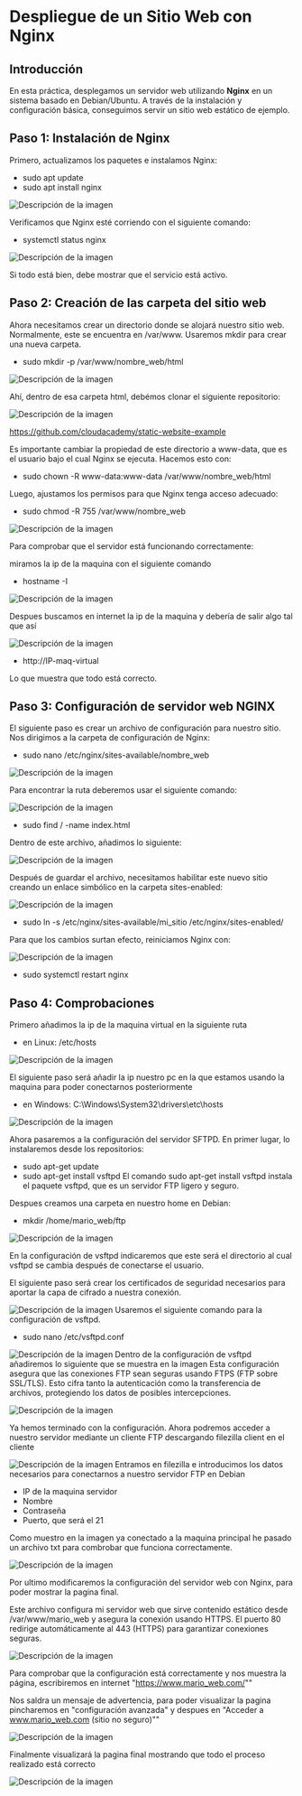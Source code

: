 # **Despliegue de un Sitio Web con Nginx**

## Introducción
En esta práctica, desplegamos un servidor web utilizando **Nginx** en un sistema basado en Debian/Ubuntu. 
A través de la instalación y configuración básica, conseguimos servir un sitio web estático de ejemplo. 

## Paso 1: Instalación de Nginx
Primero, actualizamos los paquetes e instalamos Nginx:

- sudo apt update
- sudo apt install nginx

![Descripción de la imagen](images/1.png)

Verificamos que Nginx esté corriendo con el siguiente comando:

- systemctl status nginx

![Descripción de la imagen](images/2.png)

Si todo está bien, debe mostrar que el servicio está activo.

## Paso 2: Creación de las carpeta del sitio web

Ahora necesitamos crear un directorio donde se alojará nuestro sitio web. Normalmente, este se encuentra en /var/www.
Usaremos mkdir para crear una nueva carpeta. 

- sudo mkdir -p /var/www/nombre_web/html

![Descripción de la imagen](images/3.png)

Ahí, dentro de esa carpeta html, debémos clonar el siguiente repositorio:

![Descripción de la imagen](images/7.png)

https://github.com/cloudacademy/static-website-example

Es importante cambiar la propiedad de este directorio a www-data, que es el usuario bajo el cual Nginx se ejecuta. Hacemos esto con:

- sudo chown -R www-data:www-data /var/www/nombre_web/html

Luego, ajustamos los permisos para que Nginx tenga acceso adecuado:

- sudo chmod -R 755 /var/www/nombre_web

![Descripción de la imagen](images/4.png)

Para comprobar que el servidor está funcionando correctamente:

miramos la ip de la maquina con el siguiente comando

- hostname -I

![Descripción de la imagen](images/5.png)

Despues buscamos en internet la ip de la maquina y debería de salir algo tal que así

![Descripción de la imagen](images/6.png)

- http://IP-maq-virtual

Lo que muestra que todo está correcto.

## Paso 3: Configuración de servidor web NGINX

El siguiente paso es crear un archivo de configuración para nuestro sitio. Nos dirigimos a la carpeta de configuración de Nginx:

- sudo nano /etc/nginx/sites-available/nombre_web

![Descripción de la imagen](images/9.png)

Para encontrar la ruta deberemos usar el siguiente comando:

![Descripción de la imagen](images/10.png)

- sudo find / -name index.html

Dentro de este archivo, añadimos lo siguiente:

![Descripción de la imagen](images/8.png)

Después de guardar el archivo, necesitamos habilitar este nuevo sitio creando un enlace simbólico en la carpeta sites-enabled:

![Descripción de la imagen](images/11.png)

- sudo ln -s /etc/nginx/sites-available/mi_sitio /etc/nginx/sites-enabled/

Para que los cambios surtan efecto, reiniciamos Nginx con:

![Descripción de la imagen](images/12.png)

- sudo systemctl restart nginx

## Paso 4: Comprobaciones

Primero añadimos la ip de la maquina virtual en la siguiente ruta

- en Linux: /etc/hosts

![Descripción de la imagen](images/13.png)

El siguiente paso será añadir la ip nuestro pc en la que estamos usando la maquina para poder conectarnos posteriormente

- en Windows: C:\Windows\System32\drivers\etc\hosts

![Descripción de la imagen](images/14x.png)

Ahora pasaremos a la configuración del servidor SFTPD.
En primer lugar, lo instalaremos desde los repositorios:

- sudo apt-get update
- sudo apt-get install vsftpd
El comando sudo apt-get install vsftpd instala el paquete vsftpd, que es un servidor FTP ligero y seguro. 

Despues creamos una carpeta en nuestro home en Debian:
- mkdir /home/mario_web/ftp

![Descripción de la imagen](images/15.png)

En la configuración de vsftpd indicaremos que este será el directorio al cual vsftpd se cambia después de conectarse el usuario.

El siguiente paso será crear los certificados de seguridad necesarios para aportar la capa de cifrado a nuestra conexión.


![Descripción de la imagen](images/16.png)
Usaremos el siguiente comando para la configuración de vsftpd.
- sudo nano /etc/vsftpd.conf

![Descripción de la imagen](images/16.png)
Dentro de la configuración de vsftpd añadiremos lo siguiente que se muestra en la imagen
Esta configuración asegura que las conexiones FTP sean seguras usando FTPS (FTP sobre SSL/TLS).
Esto cifra tanto la autenticación como la transferencia de archivos, protegiendo los datos de posibles intercepciones.

![Descripción de la imagen](images/17.png)

Ya hemos terminado con la configuración. 
Ahora podremos acceder a nuestro servidor mediante un cliente FTP descargando filezilla client en el cliente

![Descripción de la imagen](images/18.png)
Entramos en filezilla e introducimos los datos necesarios para conectarnos a nuestro servidor FTP en Debian

- IP de la maquina servidor
- Nombre
- Contraseña
- Puerto, que será el 21

Como muestro en la imagen ya conectado a la maquina principal he pasado un archivo txt para combrobar que funciona correctamente.

![Descripción de la imagen](images/19.png)

Por ultimo modificaremos la configuración del servidor web con Nginx, para poder mostrar la pagina final.

Este archivo configura mi servidor web que sirve contenido estático desde /var/www/mario_web y asegura la conexión usando HTTPS.
El puerto 80 redirige automáticamente al 443 (HTTPS) para garantizar conexiones seguras.

![Descripción de la imagen](images/20.png)

Para comprobar que la configuración está correctamente y nos muestra la página,
escribiremos en internet "https://www.mario_web.com/""

Nos saldra un mensaje de advertencia, para poder visualizar la pagina pincharemos en "configuración avanzada" y despues en "Acceder a www.mario_web.com (sitio no seguro)""

![Descripción de la imagen](images/21.png)

Finalmente visualizará la pagina final mostrando que todo el proceso realizado está correcto

![Descripción de la imagen](images/22.png)













